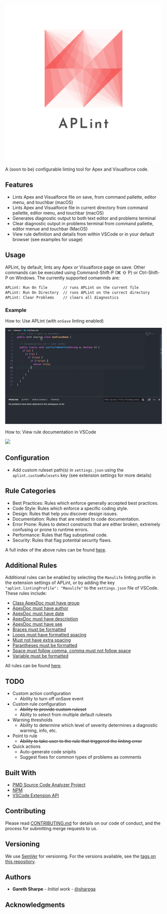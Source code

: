 ![](assets/logo_transparent.png)

A (soon to be) configurable linting tool for Apex and Visualforce code.

## Features

* Lints Apex and Visualforce file on save, from command pallette, editor menu, and touchbar (macOS) 
* Lints Apex and Visualforce file in current directory from command pallette, editor menu, and touchbar (macOS)
* Generates diagnostic output to both text editor and problems terminal
* Clear diagnostic output in problems terminal from command pallette, editor menue and touchbar (MacOS)
* View rule definition and details from within VSCode or in your default browser (see examples for usage)

## Usage

APLint, by default, lints any Apex or Visualforce page on save. Other commands can be executed using Command-Shift-P (⌘ ⇧ P) or Ctrl-Shift-P on Windows. The currently supported comamnds are:

```
APLint: Run On file       // runs APLint on the current file
APLint: Run On Directory  // runs APLint on the currect directory
APLint: Clear Problems    // clears all diagnostics
```

### Example

How to: Use APLint (with `onSave` linting enabled)

![](assets/howto.gif)

How to: View rule documentation in VSCode

![](assets/descriptions.gif)

## Configuration

* Add custom ruleset path(s) in `settings.json` using the `aplint.customRulesets` key (see extension settings for more details)

## Rule Categories

* Best Practices: Rules which enforce generally accepted best practices.
* Code Style: Rules which enforce a specific coding style.
* Design: Rules that help you discover design issues.
* Documentation: Rules that are related to code documentation.
* Error Prone: Rules to detect constructs that are either broken, extremely confusing or prone to runtime errors.
* Performance: Rules that flag suboptimal code.
* Security: Rules that flag potential security flaws.

A full index of the above rules can be found [here](https://pmd.github.io/pmd-6.15.0/pmd_rules_apex.html).

## Additional Rules

Additional rules can be enabled by selecting the `Manulife` linting profile in the extension settings of APLint, or by adding the key `"aplint.lintingProfile": "Manulife"` to the `settings.json` file of VSCode. These rules include:

* [Class ApexDoc must have group](https://github.com/gareth-sharpe/aplint-ext/blob/master/src/docs/Manulife/ApexDocClassMustHaveGroup.md)
* [ApexDoc must have author](https://github.com/gareth-sharpe/aplint-ext/blob/master/src/docs/Manulife/ApexDocMustHaveAuthor.md)
* [ApexDoc must have date](https://github.com/gareth-sharpe/aplint-ext/blob/master/src/docs/Manulife/ApexDocMustHaveDate.md)
* [ApexDoc must have description](https://github.com/gareth-sharpe/aplint-ext/blob/master/src/docs/Manulife/ApexDocMustHaveDescription.md)
* [ApexDoc must have see](https://github.com/gareth-sharpe/aplint-ext/blob/master/src/docs/Manulife/ApexDocMustHaveSee.md)
* [Braces must be formatted](https://github.com/gareth-sharpe/aplint-ext/blob/master/src/docs/Manulife/BracesMustBeFormatted.md)
* [Loops must have formatted spacing](https://github.com/gareth-sharpe/aplint-ext/blob/master/src/docs/Manulife/LoopsMustHaveFormattedSpacing.md)
* [Must not have extra spacing](https://github.com/gareth-sharpe/aplint-ext/blob/master/src/docs/Manulife/MustNotHaveExtraSpacing.md)
* [Parantheses must be formatted](https://github.com/gareth-sharpe/aplint-ext/blob/master/src/docs/Manulife/ParanthesesMustBeFormatted.md)
* [Space must follow comma, comma must not follow space](https://github.com/gareth-sharpe/aplint-ext/blob/master/src/docs/Manulife/SpaceMustFollowComma.md)
* [Variable must be formatted](https://github.com/gareth-sharpe/aplint-ext/blob/master/src/docs/Manulife/VariablesMustBeFormatted.md)

All rules can be found [here](https://github.com/gareth-sharpe/aplint-ext/tree/master/src/docs/Manulife).

## TODO

* Custom action configuration
  * Ability to turn off onSave event
* Custom rule configuration
  * ~~Ability to provide custom ruleset~~
  * Ablity to select from multiple default rulesets
* Warning thresholds
  * Ability to determine which level of severity determines a diagnostic warning, info, etc.
* Point to rule
  * ~~Ability to take user to the rule that triggered the linting error~~
* Quick actions
  * Auto-generate code snipits
  * Suggest fixes for common types of problems as comments

## Built With

* [PMD Source Code Analyzer Project](https://github.com/pmd/pmd)
* [NPM](https://www.npmjs.com/)
* [VSCode Extension API](https://code.visualstudio.com/api)

## Contributing

Please read [CONTRIBUTING.md](CONTRIBUTING.md) for details on our code of conduct, and the process for submitting merge requests to us.

## Versioning

We use [SemVer](http://semver.org/) for versioning. For the versions available, see the [tags on this repository](https://git.platform.manulife.io/SFCore/sf-core-aplint/tags). 

## Authors

* **Gareth Sharpe** - *Initial work* - [@sharpga](https://linkedin.com/in/garethsharpe)

## Acknowledgments
